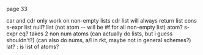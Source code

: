 page 33

car and cdr only work on non-empty lists
cdr list will always return list
cons s-expr list
null? list (not atom -- will be #f for all non-empty list)
atom? s-expr
eq? takes 2 non num atoms (can actually do lists, but i guess shouldn't?)
(can also do nums, a/l in rkt, maybe not in general schemes?)
lat? : is list of atoms?
